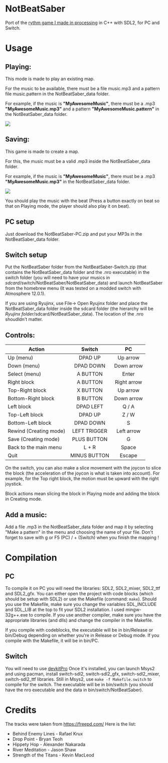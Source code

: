 # NotBeatSaber
Port of the [rythm game I made in processing](https://github.com/Inferture/NotBeatSaber-processing) in C++ with SDL2, for PC and Switch.


# Usage


## Playing:
This mode is made to play an existing map.

For the music to be available, there must be a file music.mp3 and a pattern file music.pattern in the NotBeatSaber_data folder.

For example, if the music is **"MyAwesomeMusic"**, there must be a .mp3 **"MyAwesomeMusic.mp3"** and a pattern **"MyAwesomeMusic.pattern"** in the NotBeatSaber_data folder. 

![](https://media.giphy.com/media/QNArnB1mIYe8css6Nf/giphy.gif)




## Saving:
This game is made to create a map.

For this, the  music must be a valid .mp3 inside the NotBeatSaber_data folder.

For example, if the music is **"MyAwesomeMusic"**, there must be a .mp3 **"MyAwesomeMusic.mp3"** in the NotBeatSaber_data folder. 

![](https://media.giphy.com/media/xVjoQtmnOnV19z0BYD/giphy.gif)

You should play the music with the beat (Press a button exactly on beat so that on Playing mode, the player should also play it on beat).


## PC setup

Just download the NotBeatSaber-PC.zip and put your MP3s in the NotBeatSaber_data folder. 

## Switch setup

Put the NotBeatSaber folder from the NotBeatSaber-Switch.zip (that contains the NotBeatSaber_data folder and the .nro executable) in the switch folder (you will need to have your musics in *sdcard*/switch/NotBeatSaber/NotBeatSaber_data) and launch NotBeatSaber from the homebrew menu (It was tested on a modded switch with Atmosphere 12.0.1).

If you are using Ryujinx, use File-> Open Ryujinx folder and place the NotBeatSaber_data folder inside the sdcard folder (the hierarchy will be *Ryujinx folder*/sdcard/NotBeatSaber_data). The location of the .nro shoudldn't matter.


## Controls:

| Action                  | Switch        | PC  |
| ------------------------|:-------------:|:--------:|
| Up (menu)               | DPAD UP       | Up arrow   |
| Down (menu)             | DPAD DOWN     | Down arrow |
| Select (menu)           | A BUTTON      | Enter      |
| Right block             | A BUTTON      | Right arrow|
| Top-Right block         | X BUTTON      | Up arrow   |
| Bottom-Right block      | B BUTTON      | Down arrow |
| Left block              | DPAD LEFT     | Q / A      |
| Top-Left block          | DPAD UP       | Z / W      |
| Bottom-Left block       | DPAD DOWN     | S          |
| Rewind (Creating mode)  | LEFT TRIGGER  | Left arrow |
| Save (Creating mode)    | PLUS BUTTON   | G          |
| Back to the main menu   | L + R         | Space      |
| Quit                    | MINUS BUTTON  | Escape     |


On the switch, you can also make a slice movement with the joycon to slice the block (the acceleration of the joycon is what is taken into account). For example, for the Top right block, the motion must be upward with the right joystick.

Block actions mean slicing the block in Playing mode and adding the block in Creating mode.





## Add a music:
Add a file .mp3 in the NotBeatSaber_data folder and map it by selecting "Make a pattern" in the menu and choosing the name of your file.
Don't forget to save with g or F5 (PC) / + (Switch) when you finish the mapping !



# Compilation

## PC
To compile it on PC you will need the libraries: SDL2, SDL2_mixer, SDL2_ttf and SDL2_gfx.
You can either open the project with code blocks (which should be setup with SDL2) or use the Makefile (command: `make`).
Should you use the Makefile, make sure you change the variables SDL_INCLUDE and SDL_LIB at the top to fit your SDL2 installation.
I used mingw-32g++.exe to compile. If you use another compiler, make sure you have the appropriate libraries (and dlls) and change the compiler in the Makefile.

If you compile with codeblocks, the executable will be in bin/Release or bin/Debug depending on whether you're in Release or Debug mode.
If you compile with the Makefile, it will be in bin/PC.

## Switch
You will need to use [devkitPro](https://devkitpro.org/wiki/Getting_Started)
Once it's installed, you can launch Msys2 and using pacman, install switch-sdl2, switch-sdl2_gfx, switch-sdl2_mixer, switch-sdl2_ttf libraries.
Still in Msys2, use `make -f Makefile.switch` to compile for the switch.
The executable will be in bin/switch (you should have the nro executable and the data in bin/switch/NotBeatSaber).

# Credits

The tracks were taken from https://freepd.com/ Here is the list:
- Behind Enemy Lines - Rafael Krux
- Drop Point - Bryan Teoh
- Hippety Hop - Alexander Nakarada
- River Meditation - Jason Shaw
- Strength of the Titans - Kevin MacLeod
